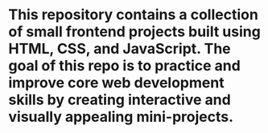 # This repository contains a collection of small frontend projects built using HTML, CSS, and JavaScript. The goal of this repo is to practice and improve core web development skills by creating interactive and visually appealing mini-projects.
